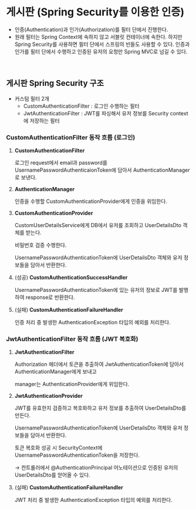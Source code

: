 # 게시판 (Spring Security를 이용한 인증)
- 인증(Authentication)과 인가(Authorization)를 필터 단에서 진행한다.
- 원래 필터는 Spring Context에 속하지 않고 서블릿 컨테이너에 속한다.
  하지만 Spring Security를 사용하면 필터 단에서 스프링의 빈들도 사용할 수 있다. 
  인증과 인가를 필터 단에서 수행하고 인증된 유저의 요청만 Spring MVC로 넘길 수 있다.

</br>

## 게시판 Spring Security 구조 
 - 커스텀 필터 2개
    - CustomAuthenticationFilter : 로그인 수행하는 필터
    - JwtAuthenticationFilter : JWT를 파싱해서 유저 정보를 Security context에 저장하는 필터

### CustomAuthenticationFilter 동작 흐름 (로그인)

1. **CustomAuthenticationFilter** 
    
    로그인 request에서 email과 password를 UsernamePasswordAuthenticaionToken에 담아서 AuthenticationManager로 보낸다. 
    
2. **AuthenticationManager** 
    
    인증을 수행할 CustomAuthenticationProvider에게 인증을 위임한다.
    
3. **CustomAuthenticationProvider**
    
    CustomUserDetailsService에게 DB에서 유저를 조회하고 UserDetailsDto 객체를 받는다.
    
    비밀번호 검증 수행한다.
    
    UsernamePasswordAuthenticationToken에 UserDetailsDto 객체와 유저 정보들을 담아서 반환한다. 
    
4. (성공) **CustomAuthenticationSuccessHandler**
    
    UsernamePasswordAuthenticationToken에 있는 유저의 정보로 JWT를 발행하여 response로 반환한다.
    
5. (실패)  **CustomAuthenticationFailureHandler**
    
    인증 처리 중 발생한 AuthenticationException 타입의 예외를 처리한다.
    

### JwtAuthenticationFilter 동작 흐름 (JWT 복호화)

1. **JwtAuthenticationFilter**
    
    Authorization 헤더에서 토큰을 추출하여 JwtAuthenticationToken에 담아서 AuthenticationManager에게 보내고
    
    manager는 AuthenticationProvider에게 위임한다.
    
2. **JwtAuthenticationProvider**
    
    JWT를 유효한지 검증하고 복호화하고 유저 정보를 추출하여 UserDetailsDto를 만든다.
    
    UsernamePasswordAuthenticationToken에 UserDetailsDto 객체와 유저 정보들을 담아서 반환한다. 
    
    토큰 복호화 성공 시 SecurityContext에 UsernamePasswordAuthenticationToken을 저장한다.
    
    → 컨트롤러에서 @AuthenticationPrincipal 어노테이션으로 인증된 유저의 UserDetailsDto를 얻어올 수 있다. 
    

1. (실패)  **CustomAuthenticationFailureHandler**
    
    JWT 처리 중 발생한 AuthenticationException 타입의 예외를 처리한다.
